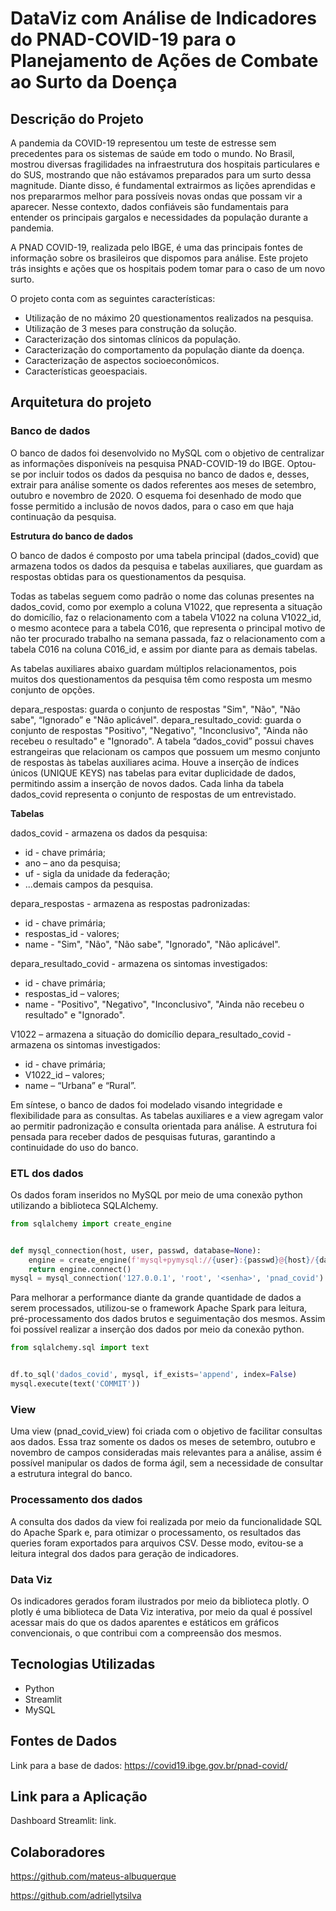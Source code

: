 # DataViz com Análise de Indicadores do PNAD-COVID-19 para o Planejamento de Ações de Combate ao Surto da Doença

## Descrição do Projeto

A pandemia da COVID-19 representou um teste de estresse sem precedentes para os sistemas de saúde em todo o mundo. No Brasil, mostrou diversas fragilidades na infraestrutura dos hospitais particulares e do SUS, mostrando que não estávamos preparados para um surto dessa magnitude. Diante disso, é fundamental extrairmos as lições aprendidas e nos prepararmos melhor para possíveis novas ondas que possam vir a aparecer. Nesse contexto, dados confiáveis são fundamentais para entender os principais gargalos e necessidades da população durante a pandemia.

A PNAD COVID-19, realizada pelo IBGE, é uma das principais fontes de informação sobre os brasileiros que dispomos para análise. Este projeto trás insights e ações que os hospitais podem tomar para o caso de um novo surto.

O projeto conta com as seguintes características:

- Utilização de no máximo 20 questionamentos realizados na pesquisa.
- Utilização de 3 meses para construção da solução.
- Caracterização dos sintomas clínicos da população.
- Caracterização do comportamento da população diante da doença.
- Caracterização de aspectos socioeconômicos.
- Características geoespaciais.

## Arquitetura do projeto

### Banco de dados

O banco de dados foi desenvolvido no MySQL com o objetivo de centralizar as informações disponíveis na pesquisa PNAD-COVID-19 do IBGE. Optou-se por incluir todos os dados da pesquisa no banco de dados e, desses, extrair para análise somente os dados referentes aos meses de setembro, outubro e novembro de 2020. O esquema foi desenhado de modo que fosse permitido a inclusão de novos dados, para o caso em que haja continuação da pesquisa.

**Estrutura do banco de dados**

O banco de dados é composto por uma tabela principal (dados_covid) que armazena todos os dados da pesquisa e tabelas auxiliares, que guardam as respostas obtidas para os questionamentos da pesquisa.

Todas as tabelas seguem como padrão o nome das colunas presentes na dados_covid, como por exemplo a coluna V1022, que representa a situação do domicílio, faz o relacionamento com a tabela V1022 na coluna V1022_id, o mesmo acontece para a tabela C016, que representa o principal motivo de não ter procurado trabalho na semana passada, faz o relacionamento com a tabela C016 na coluna C016_id, e assim por diante para as demais tabelas.

As tabelas auxiliares abaixo guardam múltiplos relacionamentos, pois muitos dos questionamentos da pesquisa têm como resposta um mesmo conjunto de opções.

depara_respostas: guarda o conjunto de respostas "Sim", "Não", "Não sabe", “Ignorado” e "Não aplicável".
depara_resultado_covid: guarda o conjunto de respostas "Positivo", "Negativo", "Inconclusivo", "Ainda não recebeu o resultado" e "Ignorado".
A tabela “dados_covid” possui chaves estrangeiras que relacionam os campos que possuem um mesmo conjunto de respostas às tabelas auxiliares acima. Houve a inserção de índices únicos (UNIQUE KEYS) nas tabelas para evitar duplicidade de dados, permitindo assim a inserção de novos dados. Cada linha da tabela dados_covid representa o conjunto de respostas de um entrevistado.

**Tabelas**

dados_covid - armazena os dados da pesquisa:

- id - chave primária;
- ano – ano da pesquisa;
- uf - sigla da unidade da federação;
- ...demais campos da pesquisa.

depara_respostas - armazena as respostas padronizadas:

- id - chave primária;
- respostas_id - valores;
- name - "Sim", "Não", "Não sabe", "Ignorado", "Não aplicável".

depara_resultado_covid - armazena os sintomas investigados:

- id - chave primária;
- respostas_id – valores;
- name - "Positivo", "Negativo", "Inconclusivo", "Ainda não recebeu o resultado" e "Ignorado".

V1022 – armazena a situação do domicílio depara_resultado_covid - armazena os sintomas investigados:

- id - chave primária;
- V1022_id – valores;
- name – “Urbana” e “Rural”.

Em síntese, o banco de dados foi modelado visando integridade e flexibilidade para as consultas. As tabelas auxiliares e a view agregam valor ao permitir padronização e consulta orientada para análise. A estrutura foi pensada para receber dados de pesquisas futuras, garantindo a continuidade do uso do banco.

### ETL dos dados

Os dados foram inseridos no MySQL por meio de uma conexão python utilizando a biblioteca SQLAlchemy.

```python
from sqlalchemy import create_engine


def mysql_connection(host, user, passwd, database=None):
    engine = create_engine(f'mysql+pymysql://{user}:{passwd}@{host}/{database}')
    return engine.connect()
mysql = mysql_connection('127.0.0.1', 'root', '<senha>', 'pnad_covid')
```

Para melhorar a performance diante da grande quantidade de dados a serem processados, utilizou-se o framework Apache Spark para leitura, pré-processamento dos dados brutos e seguimentação dos mesmos. Assim foi possível realizar a inserção dos dados por meio da conexão python.

```python
from sqlalchemy.sql import text


df.to_sql('dados_covid', mysql, if_exists='append', index=False)
mysql.execute(text('COMMIT'))
```

### View

Uma view (pnad_covid_view) foi criada com o objetivo de facilitar consultas aos dados. Essa traz somente os dados os meses de setembro, outubro e novembro de campos consideradas mais relevantes para a análise, assim é possível manipular os dados de forma ágil, sem a necessidade de consultar a estrutura integral do banco.

### Processamento dos dados

A consulta dos dados da view foi realizada por meio da funcionalidade SQL do Apache Spark e, para otimizar o processamento, os resultados das queries foram exportados para arquivos CSV. Desse modo, evitou-se a leitura integral dos dados para geração de indicadores.

### Data Viz

Os indicadores gerados foram ilustrados por meio da biblioteca plotly. O plotly é uma biblioteca de Data Viz interativa, por meio da qual é possível acessar mais do que os dados aparentes e estáticos em gráficos convencionais, o que contribui com a compreensão dos mesmos.

## Tecnologias Utilizadas

- Python
- Streamlit
- MySQL

## Fontes de Dados

Link para a base de dados: https://covid19.ibge.gov.br/pnad-covid/

## Link para a Aplicação

Dashboard Streamlit: <a style="text-decoration:none;" href="https://postechtechchallengefase3-nvadkgperqxqkzu835k6er.streamlit.app/" target="_blank">link</a>.

## Colaboradores

https://github.com/mateus-albuquerque

https://github.com/adriellytsilva
